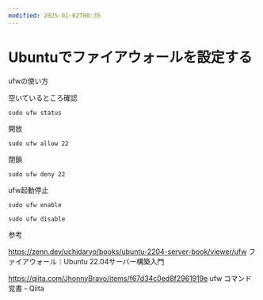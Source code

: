 ```yaml
---
modified: 2025-01-02T00:35
---
```

# Ubuntuでファイアウォールを設定する

ufwの使い方

空いているところ確認

`sudo ufw status`

開放

`sudo ufw allow 22`

閉鎖

`sudo ufw deny 22`

ufw起動停止

`sudo ufw enable`

`sudo ufw disable`

参考

https://zenn.dev/uchidaryo/books/ubuntu-2204-server-book/viewer/ufw ファイアウォール｜Ubuntu 22.04サーバー構築入門

https://qiita.com/JhonnyBravo/items/f67d34c0ed8f2961919e ufw コマンド 覚書 - Qiita